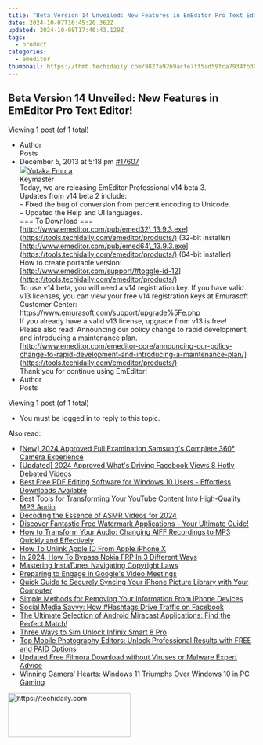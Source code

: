 ```yaml
---
title: "Beta Version 14 Unveiled: New Features in EmEditor Pro Text Editor!"
date: 2024-10-07T16:45:20.362Z
updated: 2024-10-08T17:46:43.129Z
tags:
  - product
categories:
  - emeditor
thumbnail: https://thmb.techidaily.com/9827a92b9acfe7ff5ad59fca7934fb301cf15e62dfa6be6fe2bedc9f0e414ea5.jpg
---
```


## Beta Version 14 Unveiled: New Features in EmEditor Pro Text Editor!

Viewing 1 post (of 1 total)

* Author  
Posts
* December 5, 2013 at 5:18 pm [#17607](https://tools.techidaily.com/emeditor/products/)  
[![](https://secure.gravatar.com/avatar/a0a6377144ed3636f985d87303f65ed2?s=80&d=identicon&r=g)Yutaka Emura](https://www.emeditor.com/forums/users/yemura/ "View Yutaka Emura's profile")  
Keymaster  
Today, we are releasing EmEditor Professional v14 beta 3.  
Updates from v14 beta 2 include:  
– Fixed the bug of conversion from percent encoding to Unicode.  
 – Updated the Help and UI languages.  
\=== To Download ===  
[http://www.emeditor.com/pub/emed32\_13.9.3.exe](https://tools.techidaily.com/emeditor/products/) (32-bit installer)  
[http://www.emeditor.com/pub/emed64\_13.9.3.exe](https://tools.techidaily.com/emeditor/products/) (64-bit installer)  
How to create portable version:  
[http://www.emeditor.com/support/#toggle-id-12](https://tools.techidaily.com/emeditor/products/)  
To use v14 beta, you will need a v14 registration key. If you have valid v13 licenses, you can view your free v14 registration keys at Emurasoft Customer Center:  
<https://www.emurasoft.com/support/upgrade%5Fe.php>  
If you already have a valid v13 license, upgrade from v13 is free!  
Please also read: Announcing our policy change to rapid development, and introducing a maintenance plan.  
[http://www.emeditor.com/emeditor-core/announcing-our-policy-change-to-rapid-development-and-introducing-a-maintenance-plan/](https://tools.techidaily.com/emeditor/products/)  
Thank you for continue using EmEditor!
* Author  
Posts

Viewing 1 post (of 1 total)

* You must be logged in to reply to this topic.

<ins class="adsbygoogle"
     style="display:block"
     data-ad-format="autorelaxed"
     data-ad-client="ca-pub-7571918770474297"
     data-ad-slot="1223367746"></ins>

<ins class="adsbygoogle"
     style="display:block"
     data-ad-client="ca-pub-7571918770474297"
     data-ad-slot="8358498916"
     data-ad-format="auto"
     data-full-width-responsive="true"></ins>

<span class="atpl-alsoreadstyle">Also read:</span>
<div><ul>
<li><a href="https://article-knowledge.techidaily.com/new-2024-approved-full-examination-samsungs-complete-360-camera-experience/"><u>[New] 2024 Approved Full Examination Samsung's Complete 360° Camera Experience</u></a></li>
<li><a href="https://facebook-clips.techidaily.com/updated-2024-approved-whats-driving-facebook-views-8-hotly-debated-videos/"><u>[Updated] 2024 Approved What's Driving Facebook Views 8 Hotly Debated Videos</u></a></li>
<li><a href="https://win-outstanding.techidaily.com/best-free-pdf-editing-software-for-windows-10-users-effortless-downloads-available/"><u>Best Free PDF Editing Software for Windows 10 Users - Effortless Downloads Available</u></a></li>
<li><a href="https://win-outstanding.techidaily.com/best-tools-for-transforming-your-youtube-content-into-high-quality-mp3-audio/"><u>Best Tools for Transforming Your YouTube Content Into High-Quality MP3 Audio</u></a></li>
<li><a href="https://youtube-clips.techidaily.com/decoding-the-essence-of-asmr-videos-for-2024/"><u>Decoding the Essence of ASMR Videos for 2024</u></a></li>
<li><a href="https://win-outstanding.techidaily.com/discover-fantastic-free-watermark-applications-your-ultimate-guide/"><u>Discover Fantastic Free Watermark Applications – Your Ultimate Guide!</u></a></li>
<li><a href="https://win-outstanding.techidaily.com/how-to-transform-your-audio-changing-aiff-recordings-to-mp3-quickly-and-effectively/"><u>How to Transform Your Audio: Changing AIFF Recordings to MP3 Quickly and Effectively</u></a></li>
<li><a href="https://apple-account.techidaily.com/how-to-unlink-apple-id-from-apple-iphone-x-by-drfone-ios/"><u>How To Unlink Apple ID From Apple iPhone X</u></a></li>
<li><a href="https://android-frp.techidaily.com/in-2024-how-to-bypass-nokia-frp-in-3-different-ways-by-drfone-android/"><u>In 2024, How To Bypass Nokia FRP In 3 Different Ways</u></a></li>
<li><a href="https://extra-resources.techidaily.com/mastering-instatunes-navigating-copyright-laws/"><u>Mastering InstaTunes Navigating Copyright Laws</u></a></li>
<li><a href="https://video-screen-grab.techidaily.com/preparing-to-engage-in-googles-video-meetings/"><u>Preparing to Engage in Google's Video Meetings</u></a></li>
<li><a href="https://win-outstanding.techidaily.com/quick-guide-to-securely-syncing-your-iphone-picture-library-with-your-computer/"><u>Quick Guide to Securely Syncing Your iPhone Picture Library with Your Computer</u></a></li>
<li><a href="https://win-outstanding.techidaily.com/simple-methods-for-removing-your-information-from-iphone-devices/"><u>Simple Methods for Removing Your Information From iPhone Devices</u></a></li>
<li><a href="https://facebook.techidaily.com/social-media-savvy-how-hashtags-drive-traffic-on-facebook/"><u>Social Media Savvy: How #Hashtags Drive Traffic on Facebook</u></a></li>
<li><a href="https://win-outstanding.techidaily.com/the-ultimate-selection-of-android-miracast-applications-find-the-perfect-match/"><u>The Ultimate Selection of Android Miracast Applications: Find the Perfect Match!</u></a></li>
<li><a href="https://sim-unlock.techidaily.com/three-ways-to-sim-unlock-infinix-smart-8-pro-by-drfone-android/"><u>Three Ways to Sim Unlock Infinix Smart 8 Pro</u></a></li>
<li><a href="https://win-outstanding.techidaily.com/top-mobile-photography-editors-unlock-professional-results-with-free-and-paid-options/"><u>Top Mobile Photography Editors: Unlock Professional Results with FREE and PAID Options</u></a></li>
<li><a href="https://ai-vdieo-software.techidaily.com/updated-free-filmora-download-without-viruses-or-malware-expert-advice/"><u>Updated Free Filmora Download without Viruses or Malware Expert Advice</u></a></li>
<li><a href="https://win-outstanding.techidaily.com/winning-gamers-hearts-windows-11-triumphs-over-windows-10-in-pc-gaming/"><u>Winning Gamers' Hearts: Windows 11 Triumphs Over Windows 10 in PC Gaming</u></a></li>
</ul></div>

<!-- affiliate ads begin -->
<a href="https://aligracehair.sjv.io/c/5597632/2135412/19272" target="_top" id="2135412">
  <img src="//a.impactradius-go.com/display-ad/19272-2135412" border="0" alt="https://techidaily.com" width="250" height="90"/>
</a>
<img height="0" width="0" src="https://aligracehair.sjv.io/i/5597632/2135412/19272" style="position:absolute;visibility:hidden;" border="0" />
<!-- affiliate ads end -->

